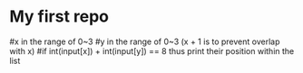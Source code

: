 # My first repo
#x in the range of 0~3
#y in the range of 0~3 (x + 1 is to prevent overlap with x)
#if int(input[x]) + int(input[y]) == 8 thus print their position within the list
